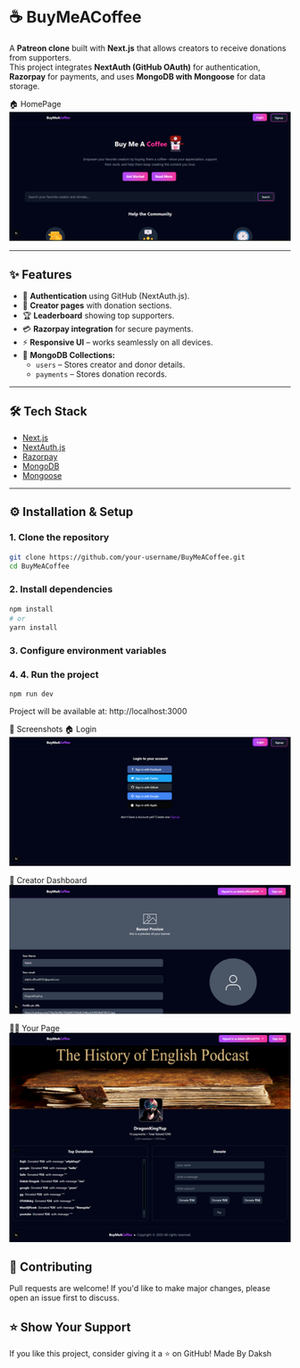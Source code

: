 # ☕ BuyMeACoffee

A **Patreon clone** built with **Next.js** that allows creators to receive donations from supporters.  
This project integrates **NextAuth (GitHub OAuth)** for authentication, **Razorpay** for payments, and uses **MongoDB with Mongoose** for data storage.  

🏠 HomePage
![Home Page](screenshots/home.png)

---

## ✨ Features
- 🔐 **Authentication** using GitHub (NextAuth.js).
- 👤 **Creator pages** with donation sections.
- 🏆 **Leaderboard** showing top supporters.
- 💳 **Razorpay integration** for secure payments.
- ⚡ **Responsive UI** – works seamlessly on all devices.
- 📂 **MongoDB Collections:**
  - `users` – Stores creator and donor details.
  - `payments` – Stores donation records.

---

## 🛠️ Tech Stack
- [Next.js](https://nextjs.org/)  
- [NextAuth.js](https://next-auth.js.org/)  
- [Razorpay](https://razorpay.com/)  
- [MongoDB](https://www.mongodb.com/)  
- [Mongoose](https://mongoosejs.com/)  

---

## ⚙️ Installation & Setup

### 1. Clone the repository
```bash
git clone https://github.com/your-username/BuyMeACoffee.git
cd BuyMeACoffee
```
### 2. Install dependencies
```bash
npm install
# or
yarn install
```
### 3. Configure environment variables

### 4. 4. Run the project
```bash
npm run dev
```
Project will be available at: http://localhost:3000

📸 Screenshots
🏠 Login
![Login Page](screenshots/login.png)

👤 Creator Dashboard
![Creator Dashboard](screenshots/dashboard.png)

🙎🏻 Your Page
![YourPage](screenshots/yourpage.png)

## 🤝 Contributing

Pull requests are welcome! If you'd like to make major changes, please open an issue first to discuss.

## ⭐ Show Your Support

If you like this project, consider giving it a ⭐ on GitHub!
Made By Daksh
